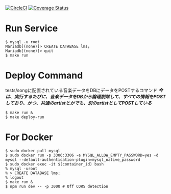 [![CircleCI](https://circleci.com/gh/Basabi-lab/lms.svg?style=svg)](https://circleci.com/gh/Basabi-lab/lms)
[![Coverage Status](https://coveralls.io/repos/github/Basabi-lab/lms/badge.svg?branch=master)](https://coveralls.io/github/Basabi-lab/lms?branch=master)

# Run Service

```
$ mysql -u root
Mariadb[(none)]> CREATE DATABASE lms;
Mariadb[(none)]> quit
$ make run
```

# Deploy Command
tests/songに配置されている音楽データをDBにデータをPOSTするコマンド
***今は、実行するたびに、音楽データをDBから論理削除して、すべての情報をPOSTしており、かつ、共通のartistとかでも、別のartistとしてPOSTしている***

```
$ make run &
$ make deploy-run
```

# For Docker
```
$ sudo docker pull mysql
$ sudo docker run -p 3306:3306 -e MYSQL_ALLOW_EMPTY_PASSWORD=yes -d mysql --default-authentication-plugin=mysql_native_password
$ sudo docker exec -it $(container_id) bash
% mysql -uroot
% > CREATE DATABASE lms;
% logout
$ make run &
$ npm run dev -- -p 3000 # Off CORS detection
```



